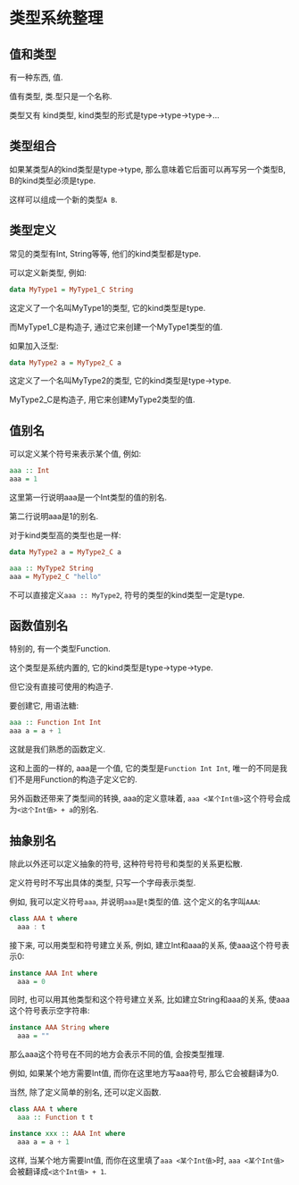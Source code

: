 # 类型系统整理

## 值和类型

有一种东西, 值.

值有类型, 类.型只是一个名称.

类型又有 kind类型, kind类型的形式是type->type->type->...

## 类型组合

如果某类型A的kind类型是type->type, 那么意味着它后面可以再写另一个类型B, B的kind类型必须是type.

这样可以组成一个新的类型`A B`.

## 类型定义

常见的类型有Int, String等等, 他们的kind类型都是type.

可以定义新类型, 例如:

```haskell
data MyType1 = MyType1_C String
```

这定义了一个名叫MyType1的类型, 它的kind类型是type.

而MyType1_C是构造子, 通过它来创建一个MyType1类型的值.

如果加入泛型:

```haskell
data MyType2 a = MyType2_C a
```

这定义了一个名叫MyType2的类型, 它的kind类型是type->type.

MyType2_C是构造子, 用它来创建MyType2类型的值.

## 值别名

可以定义某个符号来表示某个值, 例如:

```haskell
aaa :: Int
aaa = 1
```

这里第一行说明aaa是一个Int类型的值的别名.

第二行说明aaa是1的别名.

对于kind类型高的类型也是一样:

```haskell
data MyType2 a = MyType2_C a

aaa :: MyType2 String
aaa = MyType2_C "hello"
```

不可以直接定义`aaa :: MyType2`, 符号的类型的kind类型一定是type.

## 函数值别名

特别的, 有一个类型Function.

这个类型是系统内置的, 它的kind类型是type->type->type.

但它没有直接可使用的构造子.

要创建它, 用语法糖:

```haskell
aaa :: Function Int Int
aaa a = a + 1
```

这就是我们熟悉的函数定义.

这和上面的一样的, aaa是一个值, 它的类型是`Function Int Int`, 唯一的不同是我们不是用Function的构造子定义它的.

另外函数还带来了类型间的转换, aaa的定义意味着, `aaa <某个Int值>`这个符号会成为`<这个Int值> + a`的别名.

## 抽象别名

除此以外还可以定义抽象的符号, 这种符号符号和类型的关系更松散.

定义符号时不写出具体的类型, 只写一个字母表示类型.

例如, 我可以定义符号`aaa`, 并说明`aaa`是`t`类型的值. 这个定义的名字叫`AAA`:

```haskell
class AAA t where
  aaa : t
```

接下来, 可以用类型和符号建立关系, 例如, 建立Int和aaa的关系, 使aaa这个符号表示0:

```haskell
instance AAA Int where
  aaa = 0
```

同时, 也可以用其他类型和这个符号建立关系, 比如建立String和aaa的关系, 使aaa这个符号表示空字符串:

```haskell
instance AAA String where
  aaa = ""
```

那么aaa这个符号在不同的地方会表示不同的值, 会按类型推理.

例如, 如果某个地方需要Int值, 而你在这里地方写aaa符号, 那么它会被翻译为0.

当然, 除了定义简单的别名, 还可以定义函数.

```haskell
class AAA t where
  aaa :: Function t t

instance xxx :: AAA Int where
  aaa a = a + 1
```

这样, 当某个地方需要Int值, 而你在这里填了`aaa <某个Int值>`时, `aaa <某个Int值>`会被翻译成`<这个Int值> + 1`.
